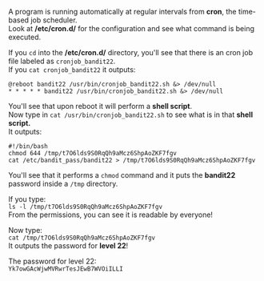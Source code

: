 A program is running automatically at regular intervals from **cron**, the time-based job scheduler.\
Look at **/etc/cron.d/** for the configuration and see what command is being executed.

If you `cd` into the **/etc/cron.d/** directory, you'll see that there is an cron job file labeled as `cronjob_bandit22`.\
If you `cat cronjob_bandit22` it outputs:
```
@reboot bandit22 /usr/bin/cronjob_bandit22.sh &> /dev/null
* * * * * bandit22 /usr/bin/cronjob_bandit22.sh &> /dev/null
```
You'll see that upon reboot it will perform a **shell script**.\
Now type in `cat /usr/bin/cronjob_bandit22.sh` to see what is in that **shell script.**\
It outputs:
```
#!/bin/bash
chmod 644 /tmp/t7O6lds9S0RqQh9aMcz6ShpAoZKF7fgv
cat /etc/bandit_pass/bandit22 > /tmp/t7O6lds9S0RqQh9aMcz6ShpAoZKF7fgv
```
You'll see that it performs a `chmod` command and it puts the **bandit22** password inside a `/tmp` directory.

If you type:\
`ls -l /tmp/t7O6lds9S0RqQh9aMcz6ShpAoZKF7fgv`\
From the permissions, you can see it is readable by everyone!

Now type:\
`cat /tmp/t7O6lds9S0RqQh9aMcz6ShpAoZKF7fgv`\
It outputs the password for **level 22**!

The password for level 22:\
`Yk7owGAcWjwMVRwrTesJEwB7WVOiILLI`
